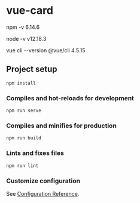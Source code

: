 # vue-card

npm -v
6.14.6

node -v
v12.18.3

vue cli --version
@vue/cli 4.5.15

## Project setup
```
npm install
```

### Compiles and hot-reloads for development
```
npm run serve
```

### Compiles and minifies for production
```
npm run build
```

### Lints and fixes files
```
npm run lint
```

### Customize configuration
See [Configuration Reference](https://cli.vuejs.org/config/).
